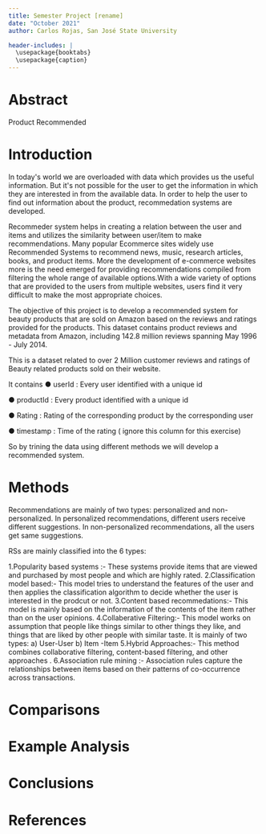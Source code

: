 ```yaml
---
title: Semester Project [rename]
date: "October 2021"
author: Carlos Rojas, San José State University

header-includes: |
  \usepackage{booktabs}
  \usepackage{caption}
---
```


# Abstract

Product Recommended

# Introduction
In today's world we are overloaded with data which provides us the useful information. But it's not possible for the user to get the information in which they are interested in from the available data. In order to help the user to find out information about the product, recommedation systems are developed.

Recommeder system helps in creating a relation between the user and items and utilizes the similarity between user/item to make recommendations.
Many popular Ecommerce sites widely use Recommended Systems to recommend news, music, research articles, books, and product items. More the development of e-commerce websites more is the need emerged for providing recommendations compiled from filtering the whole range of available options.With a wide variety of options that are provided to the users from multiple websites, users find it very difficult to make the most appropriate choices.

The objective of this project is to develop a recommended system for beauty products that are sold on Amazon based on the reviews and ratings provided for the products. This dataset contains product reviews and metadata from Amazon, including 142.8 million reviews spanning May 1996 - July 2014.

This is a dataset related to over 2 Million customer reviews and ratings of Beauty related products sold on their website.

It contains
● userId : Every user identified with a unique id

● productId : Every product identified with a unique id

● Rating : Rating of the corresponding product by the corresponding user

● timestamp : Time of the rating ( ignore this column for this exercise)

So by trining the data using different methods we will develop a recommended system.

# Methods
Recommendations are mainly of two types: personalized and non-personalized. In personalized recommendations, different users receive different suggestions. In non-personalized recommendations, all the users get same suggestions. 

RSs are mainly classified into the 6 types: 

1.Popularity based systems :- These systems provide items that are viewed and purchased by most people and which are highly rated.
2.Classification model based:- This model tries to understand the features of the user and then applies the classification algorithm to decide whether the user is interested in the prodcut or not.
3.Content based recommedations:- This model is mainly based on the information of the contents of the item rather than on the user opinions.
4.Collaberative Filtering:- This model works on assumption that people like things similar to other things they like, and things that are liked by other people with similar taste. It is mainly of two types: a) User-User b) Item -Item
5.Hybrid Approaches:- This method combines collaborative filtering, content-based filtering, and other approaches .
6.Association rule mining :- Association rules capture the relationships between items based on their patterns of co-occurrence across transactions.


# Comparisons

# Example Analysis

# Conclusions


# References
